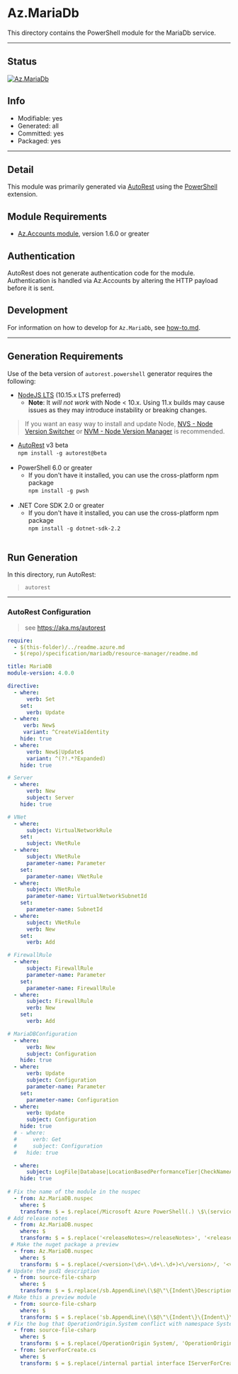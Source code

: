 <!-- region Generated -->
# Az.MariaDb
This directory contains the PowerShell module for the MariaDb service.

---
## Status
[![Az.MariaDb](https://img.shields.io/powershellgallery/v/Az.MariaDb.svg?style=flat-square&label=Az.MariaDb "Az.MariaDb")](https://www.powershellgallery.com/packages/Az.MariaDb/)

## Info
- Modifiable: yes
- Generated: all
- Committed: yes
- Packaged: yes

---
## Detail
This module was primarily generated via [AutoRest](https://github.com/Azure/autorest) using the [PowerShell](https://github.com/Azure/autorest.powershell) extension.

## Module Requirements
- [Az.Accounts module](https://www.powershellgallery.com/packages/Az.Accounts/), version 1.6.0 or greater

## Authentication
AutoRest does not generate authentication code for the module. Authentication is handled via Az.Accounts by altering the HTTP payload before it is sent.

## Development
For information on how to develop for `Az.MariaDb`, see [how-to.md](how-to.md).
<!-- endregion -->

---
## Generation Requirements
Use of the beta version of `autorest.powershell` generator requires the following:
- [NodeJS LTS](https://nodejs.org) (10.15.x LTS preferred)
  - **Note**: It *will not work* with Node < 10.x. Using 11.x builds may cause issues as they may introduce instability or breaking changes.
> If you want an easy way to install and update Node, [NVS - Node Version Switcher](../nodejs/installing-via-nvs.md) or [NVM - Node Version Manager](../nodejs/installing-via-nvm.md) is recommended.
- [AutoRest](https://aka.ms/autorest) v3 beta <br>`npm install -g autorest@beta`<br>&nbsp;
- PowerShell 6.0 or greater
  - If you don't have it installed, you can use the cross-platform npm package <br>`npm install -g pwsh`<br>&nbsp;
- .NET Core SDK 2.0 or greater
  - If you don't have it installed, you can use the cross-platform npm package <br>`npm install -g dotnet-sdk-2.2`<br>&nbsp;

## Run Generation
In this directory, run AutoRest:
> `autorest`

---
### AutoRest Configuration
> see https://aka.ms/autorest

``` yaml
require:
  - $(this-folder)/../readme.azure.md
  - $(repo)/specification/mariadb/resource-manager/readme.md

title: MariaDB
module-version: 4.0.0

directive:
  - where:
      verb: Set
    set:
      verb: Update
  - where:
     verb: New$
     variant: ^CreateViaIdentity
    hide: true
  - where:
      verb: New$|Update$
      variant: ^(?!.*?Expanded)
    hide: true

# Server
  - where:
      verb: New
      subject: Server
    hide: true

# VNet
  - where:
      subject: VirtualNetworkRule
    set:
      subject: VNetRule
  - where:
      subject: VNetRule
      parameter-name: Parameter
    set:
      parameter-name: VNetRule
  - where:
      subject: VNetRule
      parameter-name: VirtualNetworkSubnetId
    set:
      parameter-name: SubnetId
  - where:
      subject: VNetRule
      verb: New
    set:
      verb: Add

# FirewallRule
  - where:
      subject: FirewallRule
      parameter-name: Parameter
    set:
      parameter-name: FirewallRule
  - where:
      subject: FirewallRule
      verb: New
    set:
      verb: Add

# MariaDBConfiguration
  - where:
      verb: New
      subject: Configuration
    hide: true
  - where:
      verb: Update
      subject: Configuration
      parameter-name: Parameter
    set:
      parameter-name: Configuration
  - where:
      verb: Update
      subject: Configuration
    hide: true
  # - where:
  #     verb: Get
  #     subject: Configuration
  #   hide: true

  - where:
      subject: LogFile|Database|LocationBasedPerformanceTier|CheckNameAvailability|ServerSecurityAlertPolicy
    hide: true
  
# Fix the name of the module in the nuspec
  - from: Az.MariaDB.nuspec
    where: $
    transform: $ = $.replace(/Microsoft Azure PowerShell(.) \$\(service-name\) cmdlets/, 'Microsoft Azure PowerShell - MariaDB service cmdlets for Azure Resource Manager in Windows PowerShell and PowerShell Core.\n\nFor more information on MariaDB, please visit the following$1 https://docs.microsoft.com/azure/MariaDB/');
# Add release notes
  - from: Az.MariaDB.nuspec
    where: $
    transform: $ = $.replace('<releaseNotes></releaseNotes>', '<releaseNotes>Initial release of preview MariaDB cmdlets - see https://aka.ms/azps4doc for more information.</releaseNotes>');
 # Make the nuget package a preview
  - from: Az.MariaDB.nuspec
    where: $
    transform: $ = $.replace(/<version>(\d+\.\d+\.\d+)<\/version>/, '<version>$1-preview</version>');
# Update the psd1 description
  - from: source-file-csharp
    where: $
    transform: $ = $.replace(/sb.AppendLine\(\$@\"\{Indent\}Description = \'\{\"Microsoft Azure PowerShell(.) MariaDB cmdlets\"\}\'\"\);/, 'sb.AppendLine\(\$@\"\{Indent\}Description = \'\{\"Microsoft Azure PowerShell - MariaDB service cmdlets for Azure Resource Manager in Windows PowerShell and PowerShell Core.\\n\\nFor more information on MariaDB, please visit the following$1 https://docs.microsoft.com/azure/MariaDB/\"\}\'\"\);');
# Make this a preview module
  - from: source-file-csharp
    where: $
    transform: $ = $.replace('sb.AppendLine\(\$@\"\{Indent\}\{Indent\}\{Indent\}ReleaseNotes = \'\'\"\);', 'sb.AppendLine\(\$@\"\{Indent\}\{Indent\}\{Indent\}ReleaseNotes = \'Initial release of preview MariaDB cmdlets - see https://aka.ms/azps4doc for more information.\'\"\);\n            sb.AppendLine\(\$@\"\{Indent\}\{Indent\}\{Indent\}Prerelease = \'preview\'\"\);' );
# Fix the bug that OperationOrigin.System conflict with namespace System
  - from: source-file-csharp
    where: $
    transform: $ = $.replace(/OperationOrigin System/, 'OperationOrigin System1');
  - from: ServerForCreate.cs
    where: $
    transform: $ = $.replace(/internal partial interface IServerForCreateInternal/, 'public partial interface IServerForCreateInternal');
```
